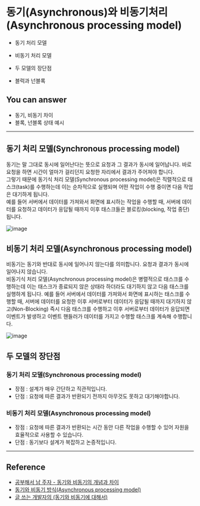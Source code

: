 # 동기(Asynchronous)와 비동기처리(Asynchronous processing model)

<!--Table of Contents-->
- 동기 처리 모델

- 비동기 처리 모델

- 두 모델의 장단점

- 블럭과 넌블록

<!-- 어떤 질문을 대답할 수 있어야 하는지-->
## You can answer
- 동기, 비동기 차이
- 블록, 넌블록 상태 예시

<!--Contents-->

---
## 동기 처리 모델(Synchronous processing model)
동기는 말 그대로 동시에 일어난다는 뜻으로 요청과 그 결과가 동시에 일어납니다. 바로 요청을 하면 시간이 얼마가 걸리던지 요청한 자리에서 결과가 주어져야 합니다.  
그렇기 때문에 동기식 처리 모델(Synchronous processing model)은 직렬적으로 태스크(task)를 수행하는데 이는 순차적으로 실행되며 어떤 작업이 수행 중이면 다음 작업은 대기하게 됩니다.  
예를 들어 서버에서 데이터를 가져와서 화면에 표시하는 작업을 수행할 때, 서버에 데이터를 요청하고 데이터가 응답될 때까지 이후 태스크들은 블로킹(blocking, 작업 중단)됩니다.

![image](https://user-images.githubusercontent.com/22022393/128608962-0ed8e3ec-b84c-447d-8b68-924ee6f08ac8.png)


## 비동기 처리 모델(Asynchronous processing model)
비동기는 동기와 반대로 동시에 일어나지 않는다를 의미합니다. 요청과 결과가 동시에 일어나지 않습니다.  
비동기식 처리 모델(Asynchronous processing model)은 병렬적으로 태스크를 수행하는데 이는 태스크가 종료되지 않은 상태라 하더라도 대기하지 않고 다음 태스크를 실행하게 됩니다.
예를 들어 서버에서 데이터를 가져와서 화면에 표시하는 태스크를 수행할 때, 서버에 데이터를 요청한 이후 서버로부터 데이터가 응답될 때까지 대기하지 않고(Non-Blocking) 즉시 다음 태스크를 수행하고 이후 서버로부터 데이터가 응답되면 이벤트가 발생하고 이벤트 핸들러가 데이터를 가지고 수행할 태스크를 계속해 수행합니다.

![image](https://user-images.githubusercontent.com/22022393/128609118-a2767ccf-5dc8-4983-924a-002c0c6afd1b.png)


## 두 모델의 장단점

### 동기 처리 모델(Synchronous processing model)

- 장점 : 설계가 매우 간단하고 직관적입니다.  
- 단점 : 요청에 따른 결과가 반환되기 전까지 아무것도 못하고 대기해야합니다.  

### 비동기 처리 모델(Asynchronous processing model)

- 장점 : 요청에 따른 결과가 반환되는 시간 동안 다른 작업을 수행할 수 있어 자원을 효율적으로 사용할 수 있습니다.  
- 단점 : 동기보다 설계가 복잡하고 논증적입니다.  
---
## Reference
- [공부해서 남 주자 - 동기와 비동기의 개념과 차이](https://private.tistory.com/24)
- [동기와 비동기 방식(Asynchronous processing model)](https://webclub.tistory.com/605)
- [글 쓰는 개발자의 (동기와 비동기에 대해서)](https://juyeop.tistory.com/22)
